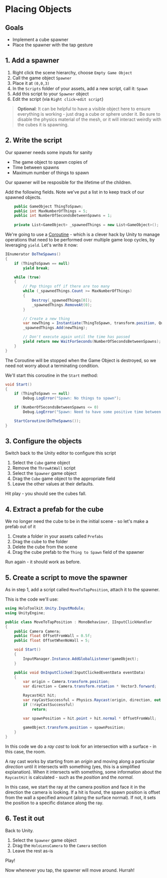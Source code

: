 # Placing Objects

## Goals

* Implement a cube spawner
* Place the spawner with the tap gesture

## 1. Add a spawner

1. Right click the scene hierarchy, choose `Empty Game Object`
2. Call the game object `Spawner`
3. Place it at `(0,0,3)`
4. In the `Scripts` folder of your assets, add a new script, call it: `Spawn`
5. Add this script to your `Spawner` object
6. Edit the script (via `Right click`-`edit script`)

> **Optional**: It can be helpful to have a visible object here to ensure everything is working - just drag a cube or sphere under it.  Be sure to disable the physics material of the mesh, or it will interact weirdly with the cubes it is spawning.

## 2. Write the script

Our spawner needs some inputs for sanity

* The game object to spawn copies of
* Time between spawns
* Maximum number of things to spawn

Our spawner will be resposible for the lifetime of the children.

Add the following fields. Note we've put a list in to keep track of our spawned objects.

```cs
    public GameObject ThingToSpawn;
    public int MaxNumberOfThings = 5;
    public int NumberOfSecondsBetweenSpawns = 1;
    
    private List<GameObject> _spawnedThings = new List<GameObject>();
```

We're going to use a [Coroutine](https://docs.unity3d.com/Manual/Coroutines.html) - which is a clever hack by Unity to manage operations that need to be performed over multiple game loop cycles, by leveraging `yield`.  Let's write it now:

```cs
IEnumerator DoTheSpawns()
{
    if (ThingToSpawn == null)
        yield break;

    while (true)
    {
        // Pop things off if there are too many
        while (_spawnedThings.Count >= MaxNumberOfThings)
        {
            Destroy(_spawnedThings[0]);
            _spawnedThings.RemoveAt(0);
        }

        // Create a new thing
        var newThing = Instantiate(ThingToSpawn, transform.position, Quaternion.identity);
        _spawnedThings.Add(newThing);

        // Don't execute again until the time has passed
        yield return new WaitForSeconds(NumberOfSecondsBetweenSpawns);
    }
}
```

The Coroutine will be stopped when the Game Object is destroyed, so we need not worry about a terminating condition.

We'll start this coroutine in the `Start` method:

```cs
void Start()
{
    if (ThingToSpawn == null)
        Debug.LogError("Spawn: No things to spawn");

    if (NumberOfSecondsBetweenSpawns <= 0)
        Debug.LogError("Spawn: Need to have some positive time between spawns");

    StartCoroutine(DoTheSpawns());
}
```

## 3. Configure the objects

Switch back to the Unity editor to configure this script

1. Select the `Cube` game object
2. Remove the `ThrowAtWall` script
3. Select the `Spawner` game object
4. Drag the `Cube` game object to the appropriate field
5. Leave the other values at their defaults.

Hit play - you should see the cubes fall.

## 4. Extract a prefab for the cube

We no longer need the cube to be in the initial scene - so let's make a prefab out of it

1. Create a folder in your assets called `Prefabs`
2. Drag the cube to the folder
3. Delete the cube from the scene
4. Drag the cube prefab to the `Thing to Spawn` field of the spawner

Run again - it should work as before.

## 5. Create a script to move the spawner

As in step 1, add a script called `MoveToTapPosition`, attach it to the spawner.

This is the code we'll use:

```cs
using HoloToolkit.Unity.InputModule;
using UnityEngine;

public class MoveToTapPosition : MonoBehaviour, IInputClickHandler
{
    public Camera Camera;
    public float OffsetFromWall = 0.5f;
    public float OffsetWhenNoWall = 5;

    void Start()
    {
        InputManager.Instance.AddGlobalListener(gameObject);
    }

    public void OnInputClicked(InputClickedEventData eventData)
    {
        var origin = Camera.transform.position;
        var direction = Camera.transform.rotation * Vector3.forward;

        RaycastHit hit;
        var rayCastSuccessful = Physics.Raycast(origin, direction, out hit);
        if (!rayCastSuccessful)
            return;

        var spawnPosition = hit.point + hit.normal * OffsetFromWall;
        
        gameObject.transform.position = spawnPosition;
    }
}
```

In this code we do a _ray cast_ to look for an intersection with a surface - in this case, the room.

A ray cast works by starting from an _origin_ and moving along a particular _direction_ until it intersects with something (yes, this is a simplified explanation).  When it intersects with something, some information about the `RaycastHit` is calculated - such as the _position_ and the _normal_.

In this case, we start the ray at the camera position and face it in the direction the camera is looking. If a hit is found, the spawn position is offset from the wall a specified amount (along the surface normal).  If not, it sets the position to a specific distance along the ray.

## 6. Test it out

Back to Unity.

1. Select the `Spawner` game object
2. Drag the `HoloLensCamera` to the `Camera` section
3. Leave the rest as-is

Play!

Now whenever you tap, the spawner will move around. Hurrah!
